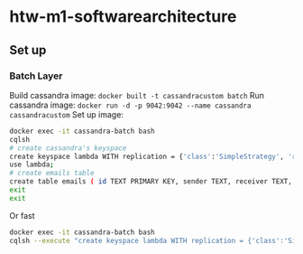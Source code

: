 # htw-m1-softwarearchitecture

## Set up
### Batch Layer
Build cassandra image: `docker built -t cassandracustom batch`
Run cassandra image: `docker run -d -p 9042:9042 --name cassandra cassandracustom`
Set up image: 
```bash
docker exec -it cassandra-batch bash
cqlsh
# create cassandra's keyspace
create keyspace lambda WITH replication = {'class':'SimpleStrategy', 'replication_factor' : 3};
use lambda;
# create emails table
create table emails ( id TEXT PRIMARY KEY, sender TEXT, receiver TEXT, timestamp TIMESTAMP, subject TEXT, body TEXT);
exit
exit
```
Or fast
```bash
docker exec -it cassandra-batch bash
cqlsh --execute "create keyspace lambda WITH replication = {'class':'SimpleStrategy', 'replication_factor' : 3}; use lambda; create table emails ( id TEXT PRIMARY KEY, sender TEXT, receiver TEXT, timestamp TIMESTAMP, subject TEXT, body TEXT);"
```